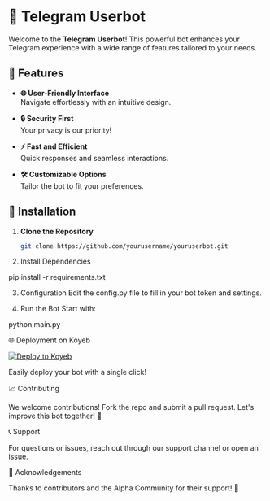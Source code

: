 # 📱 Telegram Userbot

Welcome to the **Telegram Userbot**! This powerful bot enhances your Telegram experience with a wide range of features tailored to your needs.

## 🚀 Features

- **🌐 User-Friendly Interface**  
  Navigate effortlessly with an intuitive design.

- **🔒 Security First**  
  Your privacy is our priority!

- **⚡ Fast and Efficient**  
  Quick responses and seamless interactions.

- **🛠️ Customizable Options**  
  Tailor the bot to fit your preferences.

## 📜 Installation

1. **Clone the Repository**  
   ```bash
   git clone https://github.com/yourusername/youruserbot.git

2. Install Dependencies

pip install -r requirements.txt


3. Configuration
Edit the config.py file to fill in your bot token and settings.


4. Run the Bot
Start with:

python main.py



🌐 Deployment on Koyeb

[![Deploy to Koyeb](https://www.koyeb.com/static/images/deploy/button.svg)](https://app.koyeb.com/deploy?name=alphauserbot&type=git&repository=utkarshdubey2008%2FAlphauserbot&branch=main&builder=buildpack&run_command=python+main.py&env%5B%5D=&ports=8000%3Bhttp%3B%2F)

Easily deploy your bot with a single click!


📈 Contributing

We welcome contributions! Fork the repo and submit a pull request. Let's improve this bot together! 🤝

📞 Support

For questions or issues, reach out through our support channel or open an issue.

📣 Acknowledgements

Thanks to contributors and the Alpha Community for their support! 🌟
